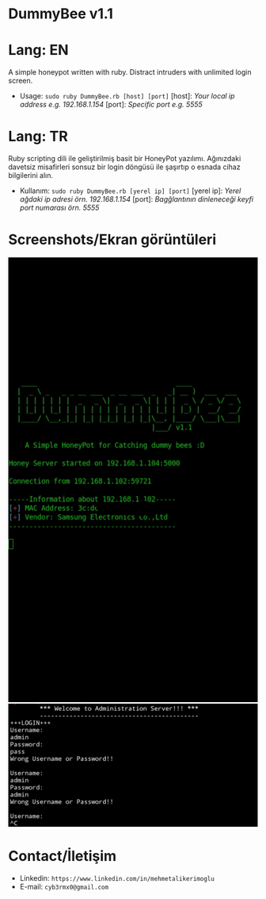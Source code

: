 # DummyBee v1.1

# Lang: EN
A simple honeypot written with ruby.
Distract intruders with unlimited login screen.

- Usage: ```sudo ruby DummyBee.rb [host] [port]```
[host]: <i>Your local ip address e.g. 192.168.1.154</i>
[port]: <i>Specific port e.g. 5555</i>

# Lang: TR
Ruby scripting dili ile geliştirilmiş basit bir HoneyPot yazılımı.
Ağınızdaki davetsiz misafirleri sonsuz bir login döngüsü ile şaşırtıp 
o esnada cihaz bilgilerini alın.

- Kullanım: ```sudo ruby DummyBee.rb [yerel ip] [port]```
[yerel ip]: <i>Yerel ağdaki ip adresi örn. 192.168.1.154</i>
[port]: <i>Bagğlantının dinleneceği keyfi port numarası örn. 5555</i>

# Screenshots/Ekran görüntüleri
![Server side](IMG_20200122_220414_479.jpg)
![Client side](20200122_220448.jpg)

# Contact/İletişim
- Linkedin: ```https://www.linkedin.com/in/mehmetalikerimoglu```
- E-mail: ```cyb3rmx0@gmail.com```
